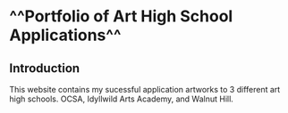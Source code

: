 # ^^Portfolio of Art High School Applications^^

## Introduction

This website contains my sucessful application artworks to 3 different art high schools. OCSA, Idyllwild Arts Academy, and Walnut Hill.
